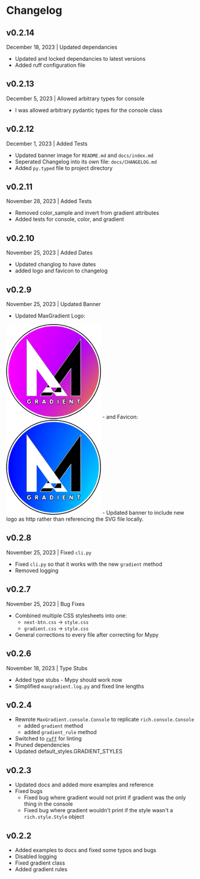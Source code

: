 # Changelog

## v0.2.14

<span class="highlight">December 18, 2023</span> | Updated dependancies

- Updated and locked dependancies to latest versions
- Added ruff configuration file

## v0.2.13

<span class="highlight">December 5, 2023</span> | Allowed arbitrary types for console

- I was allowed arbitrary pydantic types for the console class

## v0.2.12

<span class="highlight">December 1, 2023</span> | Added Tests

- Updated banner image for `README.md` and `docs/index.md`
- Seperated Changelog into its own file: `docs/CHANGELOG.md`
- Added `py.typed` file to project                    directory

## v0.2.11

<span class="highlight">November 28, 2023</span> | Added Tests

- Removed color_sample and invert from gradient attributes
- Added tests for console, color, and gradient

## v0.2.10

<span class="highlight">November 25, 2023</span> | Added Dates

- Updated changlog to have dates
- added logo and favicon to changelog

## v0.2.9

<span class="highlight">November 25, 2023</span> | Updated Banner

- Updated MaxGradient Logo:
<img src="img/MaxGradient.svg" width="50%" alt="MaxGradient Logo" />
- and Favicon:
<img src="img/MaxGradient_favicon.svg" width="50%" alt="MaxGradient Favicon" />
- Updated banner to include new logo as http rather than referencing the SVG file locally.

## v0.2.8

<span class="highlight">November 25, 2023</span> | Fixed `cli.py`

- Fixed `cli.py` so that it works with the new `gradient` method
- Removed logging

## v0.2.7

<span class="highlight">November 25, 2023</span> | Bug Fixes

- Combined multiple CSS stylesheets into one:
    - `next-btn.css` -> `style.css`
    - `gradient.css` -> `style.css`
- General corrections to every file after correcting for Mypy

## v0.2.6

<span class="highlight">November 18, 2023</span> | Type Stubs

- Added type stubs - Mypy should work now
- Simplified `maxgradient.log.py` and fixed line lengths

## v0.2.4

- Rewrote `MaxGradient.console.Console` to replicate `rich.console.Console`
    - added `gradient` method
    - added `gradient_rule` method
- Switched to [`ruff`](https://docs.astral.sh/ruff/) for linting
- Pruned dependencies
- Updated default_styles.GRADIENT_STYLES

## v0.2.3

- Updated docs and added more examples and reference
- Fixed bugs
    - Fixed bug where gradient would not print if gradient was the only thing in the console
    - Fixed bug where gradient wouldn't print if the style wasn't a `rich.style.Style` object

## v0.2.2

- Added examples to docs and fixed some typos and bugs
- Disabled logging
- Fixed gradient class
- Added gradient rules

